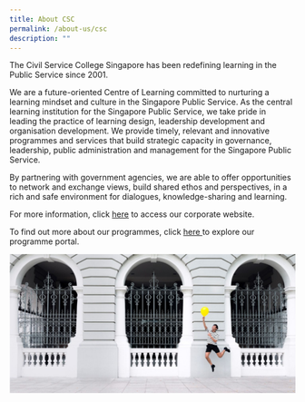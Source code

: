 ```yaml
---
title: About CSC
permalink: /about-us/csc
description: ""
---
```

The Civil Service College Singapore has been redefining learning in the Public Service since 2001. 

We are a future-oriented Centre of Learning committed to nurturing a learning mindset and culture in the Singapore Public Service. As the central learning institution for the Singapore Public Service, we take pride in leading the practice of learning design, leadership development and organisation development. We provide timely, relevant and innovative programmes and services that build strategic capacity in governance, leadership, public administration and management for the Singapore Public Service. 

By partnering with government agencies, we are able to offer opportunities to network and exchange views, build shared ethos and perspectives, in a rich and safe environment for dialogues, knowledge-sharing and learning.

For more information, click <a href="https://www.csc.gov.sg/" target="_blank"> here</a> to access our corporate website. 

To find out more about our programmes, click <a href="https://register.csc.gov.sg/" target="_blank"> here </a> to explore our programme portal.

![](/images/cscbanner.jpg)